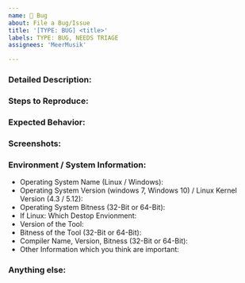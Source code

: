 ```yaml
---
name: 🐞 Bug
about: File a Bug/Issue
title: '[TYPE: BUG] <title>'
labels: TYPE: BUG, NEEDS TRIAGE
assignees: 'MeerMusik'

---
```


<!--
Note: Please search to see if an issue already exists for the bug you encountered.
-->

### Detailed Description:
<!-- A clear and concise description of what the bug is. -->

### Steps to Reproduce:
<!-- Steps to reproduce the behavior:
This is an Example. Edit the text and add additional steps as necessary!
1. Go to '...'
2. Click on '....'
3. Scroll down to '....'
4. See error
-->

### Expected Behavior:
<!--
A clear and concise description of what you expected to happen.
-->
  
### Screenshots:
<!-- If applicable, add screenshots to help explain your problem. -->

### Environment / System Information:
<!--
Values in "()" are Examples. Please add the required Information after the ":"! -->

* Operating System Name (Linux / Windows): 
* Operating System Version (windows 7, Windows 10) / Linux Kernel Version (4.3 / 5.12): 
* Operating System Bitness (32-Bit or 64-Bit): 
* If Linux: Which Destop Envionment: 
* Version of the Tool: 
* Bitness of the Tool (32-Bit or 64-Bit): 
* Compiler Name, Version, Bitness (32-Bit or 64-Bit): 
* Other Information which you think are important: 

### Anything else:
<!--
Links? References? Anything that will give us more context about the issue that you are encountering!
-->
